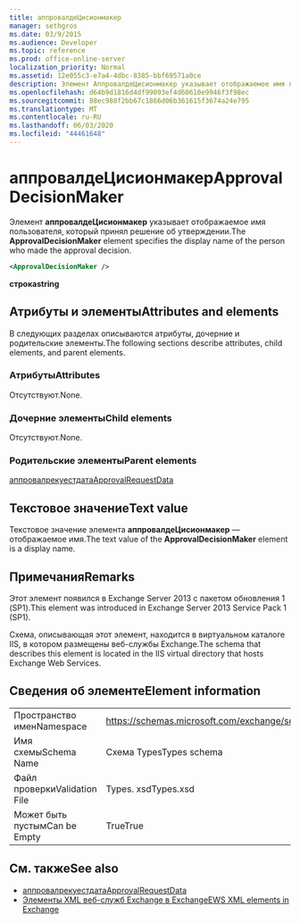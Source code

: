 ```yaml
---
title: аппровалдеЦисионмакер
manager: sethgros
ms.date: 03/9/2015
ms.audience: Developer
ms.topic: reference
ms.prod: office-online-server
localization_priority: Normal
ms.assetid: 12e055c3-e7a4-4dbc-8385-bbf69571a0ce
description: Элемент АппровалдеЦисионмакер указывает отображаемое имя пользователя, который принял решение об утверждении.
ms.openlocfilehash: d64b9d1816d4df99093ef4d60610e9946f3f98ec
ms.sourcegitcommit: 88ec988f2bb67c1866d06b361615f3674a24e795
ms.translationtype: MT
ms.contentlocale: ru-RU
ms.lasthandoff: 06/03/2020
ms.locfileid: "44461648"
---
```

# <a name="approvaldecisionmaker"></a><span data-ttu-id="db5ef-103">аппровалдеЦисионмакер</span><span class="sxs-lookup"><span data-stu-id="db5ef-103">ApprovalDecisionMaker</span></span>

<span data-ttu-id="db5ef-104">Элемент **аппровалдеЦисионмакер** указывает отображаемое имя пользователя, который принял решение об утверждении.</span><span class="sxs-lookup"><span data-stu-id="db5ef-104">The **ApprovalDecisionMaker** element specifies the display name of the person who made the approval decision.</span></span> 
  
```XML
<ApprovalDecisionMaker />
```

 <span data-ttu-id="db5ef-105">**строка**</span><span class="sxs-lookup"><span data-stu-id="db5ef-105">**string**</span></span>
## <a name="attributes-and-elements"></a><span data-ttu-id="db5ef-106">Атрибуты и элементы</span><span class="sxs-lookup"><span data-stu-id="db5ef-106">Attributes and elements</span></span>

<span data-ttu-id="db5ef-107">В следующих разделах описываются атрибуты, дочерние и родительские элементы.</span><span class="sxs-lookup"><span data-stu-id="db5ef-107">The following sections describe attributes, child elements, and parent elements.</span></span>
  
### <a name="attributes"></a><span data-ttu-id="db5ef-108">Атрибуты</span><span class="sxs-lookup"><span data-stu-id="db5ef-108">Attributes</span></span>

<span data-ttu-id="db5ef-109">Отсутствуют.</span><span class="sxs-lookup"><span data-stu-id="db5ef-109">None.</span></span>
  
### <a name="child-elements"></a><span data-ttu-id="db5ef-110">Дочерние элементы</span><span class="sxs-lookup"><span data-stu-id="db5ef-110">Child elements</span></span>

<span data-ttu-id="db5ef-111">Отсутствуют.</span><span class="sxs-lookup"><span data-stu-id="db5ef-111">None.</span></span>
  
### <a name="parent-elements"></a><span data-ttu-id="db5ef-112">Родительские элементы</span><span class="sxs-lookup"><span data-stu-id="db5ef-112">Parent elements</span></span>

[<span data-ttu-id="db5ef-113">аппровалрекуестдата</span><span class="sxs-lookup"><span data-stu-id="db5ef-113">ApprovalRequestData</span></span>](approvalrequestdata.md)
  
## <a name="text-value"></a><span data-ttu-id="db5ef-114">Текстовое значение</span><span class="sxs-lookup"><span data-stu-id="db5ef-114">Text value</span></span>

<span data-ttu-id="db5ef-115">Текстовое значение элемента **аппровалдеЦисионмакер** — отображаемое имя.</span><span class="sxs-lookup"><span data-stu-id="db5ef-115">The text value of the **ApprovalDecisionMaker** element is a display name.</span></span> 
  
## <a name="remarks"></a><span data-ttu-id="db5ef-116">Примечания</span><span class="sxs-lookup"><span data-stu-id="db5ef-116">Remarks</span></span>

<span data-ttu-id="db5ef-117">Этот элемент появился в Exchange Server 2013 с пакетом обновления 1 (SP1).</span><span class="sxs-lookup"><span data-stu-id="db5ef-117">This element was introduced in Exchange Server 2013 Service Pack 1 (SP1).</span></span>
  
<span data-ttu-id="db5ef-118">Схема, описывающая этот элемент, находится в виртуальном каталоге IIS, в котором размещены веб-службы Exchange.</span><span class="sxs-lookup"><span data-stu-id="db5ef-118">The schema that describes this element is located in the IIS virtual directory that hosts Exchange Web Services.</span></span>
  
## <a name="element-information"></a><span data-ttu-id="db5ef-119">Сведения об элементе</span><span class="sxs-lookup"><span data-stu-id="db5ef-119">Element information</span></span>

|||
|:-----|:-----|
|<span data-ttu-id="db5ef-120">Пространство имен</span><span class="sxs-lookup"><span data-stu-id="db5ef-120">Namespace</span></span>  <br/> |https://schemas.microsoft.com/exchange/services/2006/types  <br/> |
|<span data-ttu-id="db5ef-121">Имя схемы</span><span class="sxs-lookup"><span data-stu-id="db5ef-121">Schema Name</span></span>  <br/> |<span data-ttu-id="db5ef-122">Схема Types</span><span class="sxs-lookup"><span data-stu-id="db5ef-122">Types schema</span></span>  <br/> |
|<span data-ttu-id="db5ef-123">Файл проверки</span><span class="sxs-lookup"><span data-stu-id="db5ef-123">Validation File</span></span>  <br/> |<span data-ttu-id="db5ef-124">Types. xsd</span><span class="sxs-lookup"><span data-stu-id="db5ef-124">Types.xsd</span></span>  <br/> |
|<span data-ttu-id="db5ef-125">Может быть пустым</span><span class="sxs-lookup"><span data-stu-id="db5ef-125">Can be Empty</span></span>  <br/> |<span data-ttu-id="db5ef-126">True</span><span class="sxs-lookup"><span data-stu-id="db5ef-126">True</span></span>  <br/> |
   
## <a name="see-also"></a><span data-ttu-id="db5ef-127">См. также</span><span class="sxs-lookup"><span data-stu-id="db5ef-127">See also</span></span>

- [<span data-ttu-id="db5ef-128">аппровалрекуестдата</span><span class="sxs-lookup"><span data-stu-id="db5ef-128">ApprovalRequestData</span></span>](approvalrequestdata.md)
- [<span data-ttu-id="db5ef-129">Элементы XML веб-служб Exchange в Exchange</span><span class="sxs-lookup"><span data-stu-id="db5ef-129">EWS XML elements in Exchange</span></span>](ews-xml-elements-in-exchange.md)

